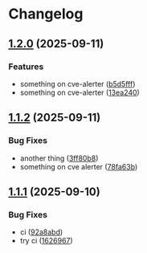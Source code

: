 # Changelog

## [1.2.0](https://github.com/mathisDlmr/fff/compare/padoa-tools/cve-alerter-v1.1.2...padoa-tools/cve-alerter-v1.2.0) (2025-09-11)


### Features

* something on cve-alerter ([b5d5fff](https://github.com/mathisDlmr/fff/commit/b5d5ffff6053ce637f7d3164fa4b9986e463d1f0))
* something on cve-alerter ([13ea240](https://github.com/mathisDlmr/fff/commit/13ea2408cffd16ebc3681c8798fba46e3620094c))

## [1.1.2](https://github.com/mathisDlmr/fff/compare/padoa-tools/cve-alerter-v1.1.1...padoa-tools/cve-alerter-v1.1.2) (2025-09-11)


### Bug Fixes

* another thing ([3ff80b8](https://github.com/mathisDlmr/fff/commit/3ff80b83bd9b464b362250992833189f600fb862))
* something on cve alerter ([78fa63b](https://github.com/mathisDlmr/fff/commit/78fa63b0b488adf0d57e84eee41af075d71ff8b6))

## [1.1.1](https://github.com/mathisDlmr/fff/compare/padoa-tools/cve-alerter-v1.1.0...padoa-tools/cve-alerter-v1.1.1) (2025-09-10)


### Bug Fixes

* ci ([92a8abd](https://github.com/mathisDlmr/fff/commit/92a8abd9c07dc62c357229fc3bfec524b09added))
* try ci ([1626967](https://github.com/mathisDlmr/fff/commit/162696743a7bd49c4020b6ce3a1a0879cfe23e7d))
